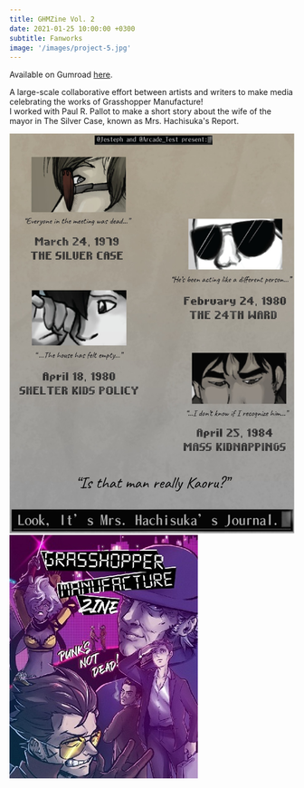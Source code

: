 ```yaml
---
title: GHMZine Vol. 2
date: 2021-01-25 10:00:00 +0300
subtitle: Fanworks
image: '/images/project-5.jpg'
---
```


Available on Gumroad <a href="https://ghmzine.gumroad.com/l/WKdDQ?layout=profile">here</a>.

A large-scale collaborative effort between artists and writers to make media celebrating the works of Grasshopper Manufacture!
<br> I worked with Paul R. Pallot to make a short story about the wife of the mayor in The Silver Case, known as Mrs. Hachisuka's Report.

<div class="gallery-box">
  <div class="gallery">
    <img src="/images/report.jpg" alt="Project">
  </div>
</div>


<div class="gallery-box">
  <div class="gallery">
    <img src="/images/project-5.jpg" alt="Project">
  </div>
</div>

